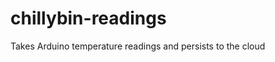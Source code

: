 chillybin-readings
==================

Takes Arduino temperature readings and persists to the cloud
